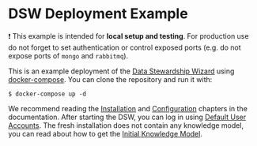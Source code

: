 # DSW Deployment Example

:exclamation: This example is intended for **local setup and testing**. For production use do not forget to set authentication or control exposed ports (e.g. do not expose ports of `mongo` and `rabbitmq`).

This is an example deployment of the [Data Stewardship Wizard](https://ds-wizard.org) using [docker-compose](https://docs.docker.com/compose/). You can clone the repository and run it with:

```
$ docker-compose up -d
```

We recommend reading the [Installation](https://docs.ds-wizard.org/en/latest/admin/installation.html) and [Configuration](https://docs.ds-wizard.org/en/latest/admin/configuration.html) chapters in the documentation. After starting the DSW, you can log in using [Default User Accounts](https://docs.ds-wizard.org/en/latest/admin/installation.html#default-users). The fresh installation does not contain any knowledge model, you can read about how to get the [Initial Knowledge Model](https://docs.ds-wizard.org/en/latest/admin/installation.html#initial-knowledge-model).
